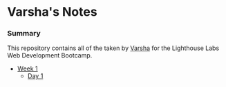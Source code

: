 # Varsha's Notes

### Summary

This repository contains all of the taken by [Varsha](https://github.com/Varsha2629) for the Lighthouse Labs Web Development Bootcamp.

* [Week 1](https://github.com/Varsha2629/lighthouse-web-notes/tree/master/w1)
  * [Day 1](https://github.com/Varsha2629/lighthouse-web-notes/tree/master/w1/day1)
